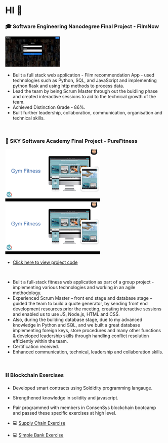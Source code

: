 # HI 👋

### 🎓 Software Engineering Nanodegree Final Project - FilmNow

![FilmNow Gif](https://github.com/asiasharif/Bootcamp_projects/blob/main/D6026C11-3558-418C-AF61-94455CAD65A2_4_5005_c.jpeg)

- Built a full stack web application - Film recommendation App - used technologies such as Python, SQL, and JavaScript and implementing python flask and using http methods to process data.
- Lead the team by being Scrum Master through out the buidling phase and created interactive sessions to aid to the technical growth of the team. 
- Achieved Distinction Grade - 86%. 
- Built further leadership, collaboration, communication, organisation and technical skills. 

<br>

### 🎒 SKY Software Academy Final Project - PureFitness

<centre> <img src="images/fitness.png" width="300px"> 
<centre/>
<img src="images/fitness.png" width="300px"> 

- [Click here to view project code](https://github.com/asiasharif/pure_fitness_web_app)

<br>

- Built a full-stack fitness web application as part of a group project - implementing various technologies and working in an agile methodology.
- Experienced Scrum Master – front end stage and database stage – guided the team to build a quote generator, by sending front end development resources prior the meeting, creating interactive sessions and enabled us to use JS, Node.js, HTML and CSS. 
- Also, during the building database stage, due to my advanced knowledge in Python and SQL, and we built a great database implementing foreign keys, store procedures and many other functions & developed leadership skills through handling conflict resolution efficiently within the team.
- Certification received.
- Enhanced communication, technical, leadership and collaboration skills. 

<br>

### ⛓ Blockchain Exercises

- Developed smart contracts using Soldidity programming langauge.
- Strengthened knowledge in solidity and javascript.
- Pair programmed with members in ConsenSys blockchain bootcamp and passed these specific exercises at high level.

- 💻 [Supply Chain Exercise](https://github.com/asiasharif/supply-chain-exercise-asiasharif)

- 💻 [Simple Bank Exercise](https://github.com/asiasharif/simple-bank-exercise-asiasharif)




